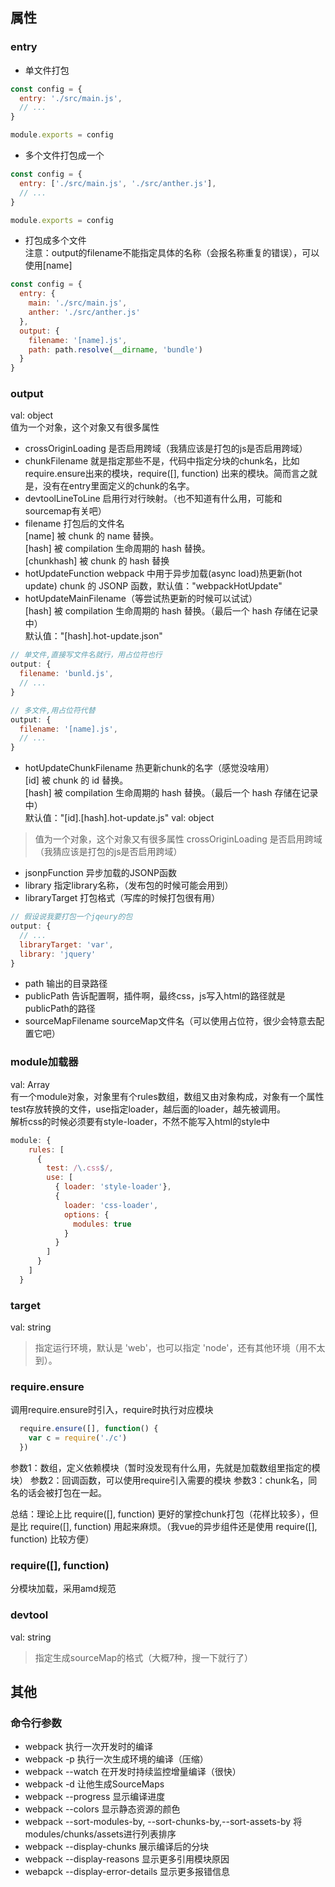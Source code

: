 ## 属性

### entry
* 单文件打包
```js
const config = {
  entry: './src/main.js',
  // ...
}

module.exports = config
```
* 多个文件打包成一个
```js
const config = {
  entry: ['./src/main.js', './src/anther.js'],
  // ...
}

module.exports = config
```
* 打包成多个文件  
注意：output的filename不能指定具体的名称（会报名称重复的错误），可以使用[name]
```js
const config = {
  entry: {
    main: './src/main.js',
    anther: './src/anther.js'
  },
  output: {
    filename: '[name].js',
    path: path.resolve(__dirname, 'bundle')
  }
}
```
### output
val: object  
值为一个对象，这个对象又有很多属性  
* crossOriginLoading 是否启用跨域（我猜应该是打包的js是否启用跨域）  
* chunkFilename 就是指定那些不是，代码中指定分块的chunk名，比如require.ensure出来的模块，require([], function) 出来的模块。简而言之就是，没有在entry里面定义的chunk的名字。 
* devtoolLineToLine 启用行对行映射。（也不知道有什么用，可能和sourcemap有关吧）  
* filename 打包后的文件名  
[name] 被 chunk 的 name 替换。  
[hash] 被 compilation 生命周期的 hash 替换。  
[chunkhash] 被 chunk 的 hash 替换  
* hotUpdateFunction webpack 中用于异步加载(async load)热更新(hot update) chunk 的 JSONP 函数，默认值："webpackHotUpdate"
* hotUpdateMainFilename（等尝试热更新的时候可以试试）  
[hash] 被 compilation 生命周期的 hash 替换。（最后一个 hash 存储在记录中）  
默认值："[hash].hot-update.json"
```js
// 单文件,直接写文件名就行，用占位符也行
output: {
  filename: 'bunld.js',
  // ...
}

// 多文件,用占位符代替
output: {
  filename: '[name].js',
  // ...
}
```
* hotUpdateChunkFilename 热更新chunk的名字（感觉没啥用）  
[id] 被 chunk 的 id 替换。  
[hash] 被 compilation 生命周期的 hash 替换。（最后一个 hash 存储在记录中）  
默认值："[id].[hash].hot-update.js"
val: object
> 值为一个对象，这个对象又有很多属性
> crossOriginLoading 是否启用跨域（我猜应该是打包的js是否启用跨域）
* jsonpFunction 异步加载的JSONP函数
* library 指定library名称，（发布包的时候可能会用到）
* libraryTarget 打包格式（写库的时候打包很有用）
```js
// 假设说我要打包一个jqeury的包
output: {
  // ...
  libraryTarget: 'var',
  library: 'jquery'
}
```
* path 输出的目录路径
* publicPath 告诉配置啊，插件啊，最终css，js写入html的路径就是publicPath的路径
* sourceMapFilename sourceMap文件名（可以使用占位符，很少会特意去配置它吧）

### module加载器
val: Array  
有一个module对象，对象里有个rules数组，数组又由对象构成，对象有一个属性test存放转换的文件，use指定loader，越后面的loader，越先被调用。  
解析css的时候必须要有style-loader，不然不能写入html的style中  
```js
module: {
    rules: [
      {
        test: /\.css$/,
        use: [
          { loader: 'style-loader'},
          {
            loader: 'css-loader',
            options: {
              modules: true
            }
          }
        ]
      }
    ]
  }
```

### target
val: string  
> 指定运行环境，默认是 'web'，也可以指定 'node'，还有其他环境（用不太到）。

### require.ensure
调用require.ensure时引入，require时执行对应模块
```js
  require.ensure([], function() {
    var c = require('./c')
  })
```

参数1：数组，定义依赖模块（暂时没发现有什么用，先就是加载数组里指定的模块）
参数2：回调函数，可以使用require引入需要的模块
参数3：chunk名，同名的话会被打包在一起。

总结：理论上比 require([], function) 更好的掌控chunk打包（花样比较多），但是比 require([], function) 用起来麻烦。（我vue的异步组件还是使用 require([], function) 比较方便）
### require([], function)
分模块加载，采用amd规范
### devtool
val: string
> 指定生成sourceMap的格式（大概7种，搜一下就行了）

## 其他
### 命令行参数
* webpack 执行一次开发时的编译
* webpack -p 执行一次生成环境的编译（压缩）
* webpack --watch 在开发时持续监控增量编译（很快）
* webpack -d 让他生成SourceMaps
* webpack --progress 显示编译进度
* webpack --colors 显示静态资源的颜色
* webpack --sort-modules-by, --sort-chunks-by,--sort-assets-by 将modules/chunks/assets进行列表排序
* webpack --display-chunks 展示编译后的分块
* webpack --display-reasons 显示更多引用模块原因
* webapck --display-error-details 显示更多报错信息
